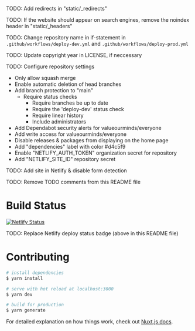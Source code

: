 TODO: Add redirects in "static/\_redirects"

TODO: If the website should appear on search engines, remove the noindex header in "static/\_headers"

TODO: Change repository name in if-statement in `.github/workflows/deploy-dev.yml` and `.github/workflows/deploy-prod.yml`

TODO: Update copyright year in LICENSE, if neccessary

TODO: Configure repository settings

- Only allow squash merge
- Enable automatic deletion of head branches
- Add branch protection to "main"
  - Require status checks
    - Require branches be up to date
    - Require the 'deploy-dev' status check
    - Require linear history
    - Include administrators
- Add Dependabot security alerts for valueourminds/everyone
- Add write access for valueourminds/everyone
- Disable releases & packages from displaying on the home page
- Add "dependencies" label with color #d4c5f9
- Enable "NETLIFY_AUTH_TOKEN" organization secret for repository
- Add "NETLIFY_SITE_ID" repository secret

TODO: Add site in Netlify & disable form detection

TODO: Remove TODO comments from this README file

# Build Status

[![Netlify Status](https://api.netlify.com/api/v1/badges/395e08a2-11e0-4b19-93a2-59a25a86fffa/deploy-status)](https://app.netlify.com/sites/vom-nuxt-static-website-template/deploys)

TODO: Replace Netlify deploy status badge (above in this README file)

# Contributing

```bash
# install dependencies
$ yarn install

# serve with hot reload at localhost:3000
$ yarn dev

# build for production
$ yarn generate
```

For detailed explanation on how things work, check out [Nuxt.js docs](https://nuxtjs.org).
